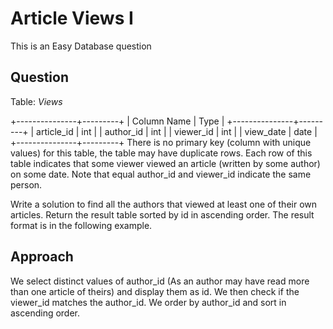 # Article Views I

This is an Easy Database question

## Question
Table: *Views*

+---------------+---------+
| Column Name   | Type    |
+---------------+---------+
| article_id    | int     |
| author_id     | int     |
| viewer_id     | int     |
| view_date     | date    |
+---------------+---------+
There is no primary key (column with unique values) for this table, the table may have duplicate rows.
Each row of this table indicates that some viewer viewed an article (written by some author) on some date. 
Note that equal author_id and viewer_id indicate the same person.
 
Write a solution to find all the authors that viewed at least one of their own articles.
Return the result table sorted by id in ascending order.
The result format is in the following example.

## Approach
We select distinct values of author_id (As an author may have read more than one article of theirs) and display them as id.
We then check if the viewer_id matches the author_id.
We order by author_id and sort in ascending order.


